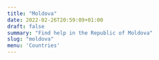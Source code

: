 ```yaml
---
title: "Moldova"
date: 2022-02-26T20:59:09+01:00
draft: false
summary: "Find help in the Republic of Moldova"
slug: "moldova"
menu: 'Countries'
---
```


